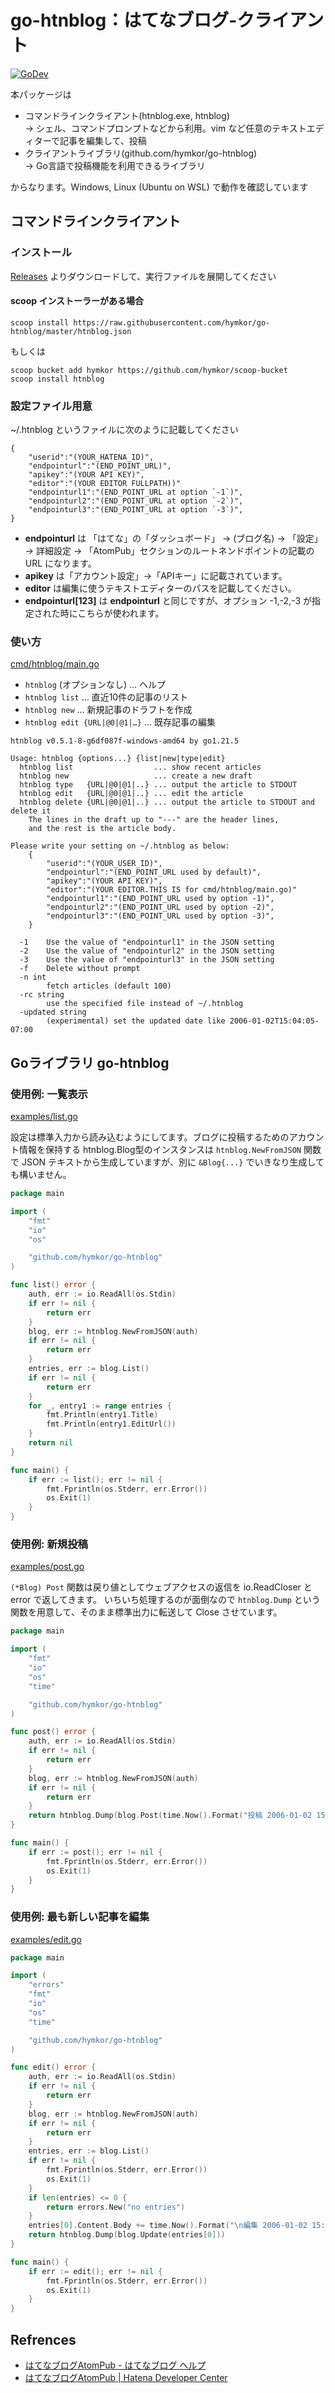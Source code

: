 go-htnblog：はてなブログ-クライアント
====================================

[![GoDev](https://pkg.go.dev/badge/github.com/hymkor/go-htnblog)](https://pkg.go.dev/github.com/hymkor/go-htnblog)

本パッケージは

- コマンドラインクライアント(htnblog.exe, htnblog)  
    → シェル、コマンドプロンプトなどから利用。vim など任意のテキストエディターで記事を編集して、投稿
- クライアントライブラリ(github.com/hymkor/go-htnblog)  
    → Go言語で投稿機能を利用できるライブラリ

からなります。Windows, Linux (Ubuntu on WSL) で動作を確認しています


コマンドラインクライアント
--------------------------

### インストール

[Releases](https://github.com/hymkor/go-htnblog/releases)
よりダウンロードして、実行ファイルを展開してください

#### scoop インストーラーがある場合

```
scoop install https://raw.githubusercontent.com/hymkor/go-htnblog/master/htnblog.json
```

もしくは

```
scoop bucket add hymkor https://github.com/hymkor/scoop-bucket
scoop install htnblog
```

### 設定ファイル用意

~/.htnblog というファイルに次のように記載してください

```
{
    "userid":"(YOUR_HATENA_ID)",
    "endpointurl":"(END_POINT_URL)",
    "apikey":"(YOUR API KEY)",
    "editor":"(YOUR EDITOR FULLPATH))"
    "endpointurl1":"(END_POINT_URL at option `-1`)",
    "endpointurl2":"(END_POINT_URL at option `-2`)",
    "endpointurl3":"(END_POINT_URL at option `-3`)",
}
```

- **endpointurl** は 「はてな」の「ダッシュボード」 → (ブログ名) → 「設定」 → 詳細設定 → 「AtomPub」セクションのルートネンドポイントの記載の URL になります。
- **apikey** は「アカウント設定」→「APIキー」に記載されています。
- **editor** は編集に使うテキストエディターのパスを記載してください。
- **endpointurl[123]** は **endpointurl** と同じですが、オプション -1,-2,-3 が指定された時にこちらが使われます。

### 使い方

[cmd/htnblog/main.go](cmd/htnblog/main.go)

- `htnblog` (オプションなし) … ヘルプ
- `htnblog list` … 直近10件の記事のリスト
- `htnblog new` … 新規記事のドラフトを作成
- `htnblog edit {URL|@0|@1|…}` … 既存記事の編集

```./htnblog |
htnblog v0.5.1-8-g6df087f-windows-amd64 by go1.21.5

Usage: htnblog {options...} {list|new|type|edit}
  htnblog list                  ... show recent articles
  htnblog new                   ... create a new draft
  htnblog type   {URL|@0|@1|..} ... output the article to STDOUT
  htnblog edit   {URL|@0|@1|..} ... edit the article
  htnblog delete {URL|@0|@1|..} ... output the article to STDOUT and delete it
    The lines in the draft up to "---" are the header lines,
    and the rest is the article body.

Please write your setting on ~/.htnblog as below:
    {
        "userid":"(YOUR_USER_ID)",
        "endpointurl":"(END_POINT_URL used by default)",
        "apikey":"(YOUR API KEY)",
        "editor":"(YOUR EDITOR.THIS IS for cmd/htnblog/main.go)"
        "endpointurl1":"(END_POINT_URL used by option -1)",
        "endpointurl2":"(END_POINT_URL used by option -2)",
        "endpointurl3":"(END_POINT_URL used by option -3)",
    }

  -1	Use the value of "endpointurl1" in the JSON setting
  -2	Use the value of "endpointurl2" in the JSON setting
  -3	Use the value of "endpointurl3" in the JSON setting
  -f	Delete without prompt
  -n int
    	fetch articles (default 100)
  -rc string
    	use the specified file instead of ~/.htnblog
  -updated string
    	(experimental) set the updated date like 2006-01-02T15:04:05-07:00
```

Goライブラリ go-htnblog
------------------------

### 使用例: 一覧表示

[examples/list.go](examples/list.go)

設定は標準入力から読み込むようにしてます。ブログに投稿するためのアカウント情報を保持する htnblog.Blog型のインスタンスは `htnblog.NewFromJSON` 関数で JSON テキストから生成していますが、別に `&Blog{...}` でいきなり生成しても構いません。

```examples/list.go
package main

import (
    "fmt"
    "io"
    "os"

    "github.com/hymkor/go-htnblog"
)

func list() error {
    auth, err := io.ReadAll(os.Stdin)
    if err != nil {
        return err
    }
    blog, err := htnblog.NewFromJSON(auth)
    if err != nil {
        return err
    }
    entries, err := blog.List()
    if err != nil {
        return err
    }
    for _, entry1 := range entries {
        fmt.Println(entry1.Title)
        fmt.Println(entry1.EditUrl())
    }
    return nil
}

func main() {
    if err := list(); err != nil {
        fmt.Fprintln(os.Stderr, err.Error())
        os.Exit(1)
    }
}
```

### 使用例: 新規投稿

[examples/post.go](examples/post.go)

`(*Blog) Post` 関数は戻り値としてウェブアクセスの返信を io.ReadCloser と error で返してきます。 いちいち処理するのが面倒なので `htnblog.Dump` という関数を用意して、そのまま標準出力に転送して Close させています。

```examples/post.go
package main

import (
    "fmt"
    "io"
    "os"
    "time"

    "github.com/hymkor/go-htnblog"
)

func post() error {
    auth, err := io.ReadAll(os.Stdin)
    if err != nil {
        return err
    }
    blog, err := htnblog.NewFromJSON(auth)
    if err != nil {
        return err
    }
    return htnblog.Dump(blog.Post(time.Now().Format("投稿 2006-01-02 15:04:05"), "本文を書く"))
}

func main() {
    if err := post(); err != nil {
        fmt.Fprintln(os.Stderr, err.Error())
        os.Exit(1)
    }
}
```

### 使用例: 最も新しい記事を編集

[examples/edit.go](examples/edit.go)

```examples/edit.go
package main

import (
    "errors"
    "fmt"
    "io"
    "os"
    "time"

    "github.com/hymkor/go-htnblog"
)

func edit() error {
    auth, err := io.ReadAll(os.Stdin)
    if err != nil {
        return err
    }
    blog, err := htnblog.NewFromJSON(auth)
    if err != nil {
        return err
    }
    entries, err := blog.List()
    if err != nil {
        fmt.Fprintln(os.Stderr, err.Error())
        os.Exit(1)
    }
    if len(entries) <= 0 {
        return errors.New("no entries")
    }
    entries[0].Content.Body += time.Now().Format("\n編集 2006-01-02 15:04:05")
    return htnblog.Dump(blog.Update(entries[0]))
}

func main() {
    if err := edit(); err != nil {
        fmt.Fprintln(os.Stderr, err.Error())
        os.Exit(1)
    }
}
```

Refrences
---------

* [はてなブログAtomPub - はてなブログ ヘルプ](https://help.hatenablog.com/entry/atompub)
* [はてなブログAtomPub | Hatena Developer Center](https://developer.hatena.ne.jp/ja/documents/blog/apis/atom/)
